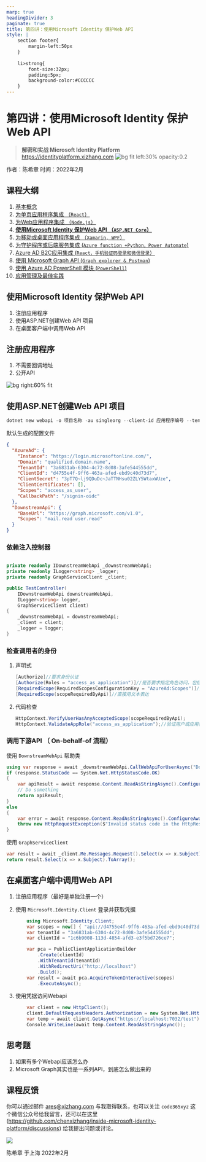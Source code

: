 ```yaml
---
marp: true
headingDivider: 3
paginate: true
title: 第四讲：使用Microsoft Identity 保护Web API
style: |
    section footer{
        margin-left:50px
    }
    
    li>strong{
        font-size:32px;
        padding:5px;
        background-color:#CCCCCC
    }
---
```


# 第四讲：使用Microsoft Identity 保护Web API
> **解密和实战 Microsoft Identity Platform**  https://identityplatform.xizhang.com
![bg fit left:30% opacity:0.2](images/aad.png)


作者：陈希章
时间：2022年2月


## 课程大纲
<!--
footer: '**解密和实战 Microsoft Identity Platform**  https://identityplatform.xizhang.com'
-->

1. [基本概念](module1-overview.md)
1. [为单页应用程序集成 （`React`）](module2-spa.md)
1. [为Web应用程序集成 （`Node.js`）](module3-webapp.md)
1. **[使用Microsoft Identity 保护Web API （`ASP.NET Core`）](module4-webapi.md)**
1. [为移动或桌面应用程序集成 （`Xamarin, WPF`）](module5-desktop-mobile.md)
1. [为守护程序或后端服务集成 (`Azure function +Python，Power Automate`)](module6-deamon-service.md)
1. [Azure AD B2C应用集成 (`React，手机验证码登录和微信登录`） ](module7-b2c.md)
1. [使用 Microsoft Graph API (`Graph explorer & Postman`)](module8-msgraph.md)
1. [使用 Azure AD PowerShell 模块 (`PowerShell`)](module9-powershell.md)
1. [应用管理及最佳实践](module10-bestpractices.md)


## 使用Microsoft Identity 保护Web API

1. 注册应用程序
1. 使用ASP.NET创建Web API 项目
1. 在桌面客户端中调用Web API

## 注册应用程序

1. 不需要回调地址
1. 公开API

![bg right:60% fit](images/expose-api.png)


## 使用ASP.NET创建Web API 项目
<!-- _footer: '' -->
```powershell
dotnet new webapi -o 项目名称 -au singleorg --client-id 应用程序编号 --tenant-id 租户编号 --call-graph $true --called-api-scopes "mail.read user.read"
```

默认生成的配置文件

```json
{
  "AzureAd": {
    "Instance": "https://login.microsoftonline.com/",
    "Domain": "qualified.domain.name",
    "TenantId": "3a6831ab-6304-4c72-8d08-3afe544555dd",
    "ClientId": "d4755e4f-9ff6-463a-afed-ebd9c40d73d7",
    "ClientSecret": "3pT7Q~lj9QDuDc~JaTTNHsu02ZLY5WtaxWUze",
    "ClientCertificates": [],
    "Scopes": "access_as_user",
    "CallbackPath": "/signin-oidc"
  },
  "DownstreamApi": {
    "BaseUrl": "https://graph.microsoft.com/v1.0",
    "Scopes": "mail.read user.read"
  }
}
```

### 依赖注入控制器

```csharp

private readonly IDownstreamWebApi _downstreamWebApi;
private readonly ILogger<string> _logger;
private readonly GraphServiceClient _client;

public TestController(
    IDownstreamWebApi downstreamWebApi, 
    ILogger<string> logger, 
    GraphServiceClient client)
{
    _downstreamWebApi = downstreamWebApi;
    _client = client;
    _logger = logger;
}
```

### 检查调用者的身份
<!-- https://docs.microsoft.com/en-us/azure/active-directory/develop/scenario-protected-web-api-verification-scope-app-roles?tabs=aspnetcore -->

1. 声明式
    ```csharp
    [Authorize]//要求身份认证
    [Authorize(Roles = "access_as_application")]//是否要求指定角色访问，包括AAD内置角色，以及应用程序角色
    [RequiredScope(RequiredScopesConfigurationKey = "AzureAd:Scopes")]// 读取配置文件
    [RequiredScope(scopeRequiredByApi)]//直接用文本表达
    ```
1. 代码检查
    ```csharp
    HttpContext.VerifyUserHasAnyAcceptedScope(scopeRequiredByApi);
    HttpContext.ValidateAppRole("access_as_application");//验证用户或应用程序是否属于某个应用程序角色
    ```



### 调用下游API （ On-behalf-of 流程）
使用 `DownstreamWebApi` 帮助类

```csharp
using var response = await _downstreamWebApi.CallWebApiForUserAsync("DownstreamApi", op => op.RelativePath = "/me/messages?$select=subject").ConfigureAwait(false);
if (response.StatusCode == System.Net.HttpStatusCode.OK)
{
    var apiResult = await response.Content.ReadAsStringAsync().ConfigureAwait(false);
    // Do something
    return apiResult;
}
else
{
    var error = await response.Content.ReadAsStringAsync().ConfigureAwait(false);
    throw new HttpRequestException($"Invalid status code in the HttpResponseMessage: {response.StatusCode}: {error}");
}
```

使用 `GraphServiceClient`

```csharp
var result = await _client.Me.Messages.Request().Select(x => x.Subject).GetAsync().ConfigureAwait(false);
return result.Select(x => x.Subject).ToArray();
```

## 在桌面客户端中调用Web API
<!-- _footer: '' -->
1. 注册应用程序（最好是单独注册一个）
1. 使用 `Microsoft.Identity.Client` 登录并获取凭据

    ```csharp
        using Microsoft.Identity.Client;
        var scopes = new[] { "api://d4755e4f-9ff6-463a-afed-ebd9c40d73d7/access_as_user", "mail.read", "user.read" };
        var tenantId = "3a6831ab-6304-4c72-8d08-3afe544555dd";
        var clientId = "1c6b9008-113d-4854-afd3-e3f5bd726ce7";

        var pca = PublicClientApplicationBuilder
            .Create(clientId)
            .WithTenantId(tenantId)
            .WithRedirectUri("http://localhost")
            .Build();
        var result = await pca.AcquireTokenInteractive(scopes)
            .ExecuteAsync();
    ```
1. 使用凭据访问Webapi
    ```csharp
        var client = new HttpClient();
        client.DefaultRequestHeaders.Authorization = new System.Net.Http.Headers.AuthenticationHeaderValue("Bearer", result.AccessToken);
        var temp = await client.GetAsync("https://localhost:7032/test");
        Console.WriteLine(await temp.Content.ReadAsStringAsync());
    ```


## 思考题

1. 如果有多个Webapi应该怎么办
1. Microsoft Graph其实也是一系列API，到底怎么做出来的

## 课程反馈

你可以通过邮件 <ares@xizhang.com> 与我取得联系，也可以关注 `code365xyz` 这个微信公众号给我留言，还可以在这里 (<https://github.com/chenxizhang/inside-microsoft-identity-platform/discussions>) 给我提出问题或讨论。

![](images/code365xyz.jpg)


陈希章 于上海
2022年2月